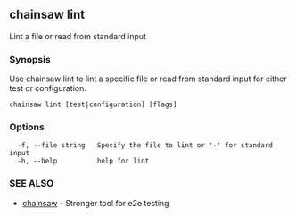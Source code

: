 ## chainsaw lint

Lint a file or read from standard input

### Synopsis

Use chainsaw lint to lint a specific file or read from standard input for either test or configuration.

```
chainsaw lint [test|configuration] [flags]
```

### Options

```
  -f, --file string   Specify the file to lint or '-' for standard input
  -h, --help          help for lint
```

### SEE ALSO

* [chainsaw](chainsaw.md)	 - Stronger tool for e2e testing

